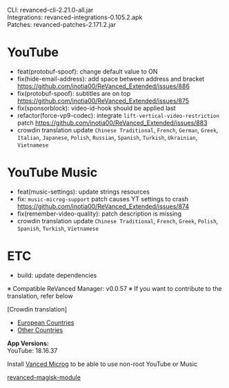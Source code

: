 CLI: revanced-cli-2.21.0-all.jar  
Integrations: revanced-integrations-0.105.2.apk  
Patches: revanced-patches-2.171.2.jar  

YouTube
==
- feat(protobuf-spoof): change default value to ON
- fix(hide-email-address): add space between address and bracket https://github.com/inotia00/ReVanced_Extended/issues/886
- fix(protobuf-spoof): subtitles are on top https://github.com/inotia00/ReVanced_Extended/issues/875
- fix(sponsorblock): video-id-hook should be applied last
- refactor(force-vp9-codec): integrate `lift-vertical-video-restriction` patch https://github.com/inotia00/ReVanced_Extended/issues/883
- crowdin translation update
`Chinese Traditional`, `French`, `German`, `Greek`, `Italian`, `Japanese`, `Polish`, `Russian`, `Spanish`, `Turkish`, `Ukrainian`, `Vietnamese`


YouTube Music
==
- feat(music-settings): update strings resources
- fix: `music-microg-support` patch causes YT settings to crash https://github.com/inotia00/ReVanced_Extended/issues/874
- fix(remember-video-quality): patch description is missing
- crowdin translation update
`Chinese Traditional`, `French`, `Greek`, `Polish`, `Spanish`, `Turkish`, `Vietnamese`


ETC
==
- build: update dependencies


※ Compatible ReVanced Manager: v0.0.57
※ If you want to contribute to the translation, refer below

[Crowdin translation]
- [European Countries](https://crowdin.com/project/revancedextendedeu)
- [Other Countries](https://crowdin.com/project/revancedextended)
  
**App Versions:**  
YouTube: 18.16.37  

Install [Vanced Microg](https://github.com/TeamVanced/VancedMicroG/releases) to be able to use non-root YouTube or Music  

[revanced-magisk-module](https://github.com/j-hc/revanced-magisk-module)  

